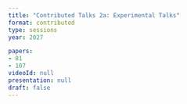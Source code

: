 ```yaml
---
title: "Contributed Talks 2a: Experimental Talks"
format: contributed
type: sessions
year: 2027

papers:
- 81
- 107
videoId: null
presentation: null
draft: false
---
```

